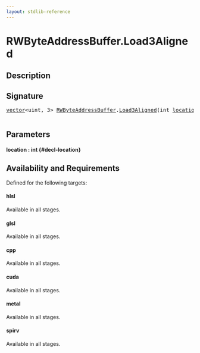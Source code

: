 ```yaml
---
layout: stdlib-reference
---
```


# RWByteAddressBuffer\.Load3Aligned

## Description





## Signature 

<pre>
<a href="/stdlib-reference/types/vector/index" class="code_type">vector</a>&lt;uint, 3&gt; <a href="/stdlib-reference/types/RWByteAddressBuffer/index" class="code_type">RWByteAddressBuffer</a>.<a href="/stdlib-reference/types/RWByteAddressBuffer/Load3Aligned">Load3Aligned</a>(int <a href="/stdlib-reference/types/RWByteAddressBuffer/Load3Aligned#decl-location" class="code_param">location</a>);

</pre>

## Parameters

#### location  : int {#decl-location}

## Availability and Requirements

Defined for the following targets:

#### hlsl
Available in all stages.

#### glsl
Available in all stages.

#### cpp
Available in all stages.

#### cuda
Available in all stages.

#### metal
Available in all stages.

#### spirv
Available in all stages.



